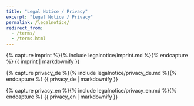 ```yaml
---
title: "Legal Notice / Privacy"
excerpt: "Legal Notice / Privacy"
permalink: /legalnotice/
redirect_from: 
  - /terms/
  - /terms.html
---
```

{% capture imprint %}{% include legalnotice/imprint.md %}{% endcapture %}
{{ imprint | markdownify }}


{% capture privacy_de %}{% include legalnotice/privacy_de.md %}{% endcapture %}
{{ privacy_de | markdownify }}


{% capture privacy_en %}{% include legalnotice/privacy_en.md %}{% endcapture %}
{{ privacy_en | markdownify }}
